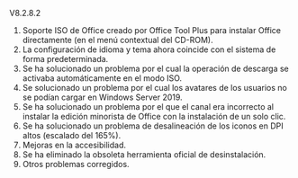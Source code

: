 V8.2.8.2

1. Soporte ISO de Office creado por Office Tool Plus para instalar Office directamente (en el menú contextual del CD-ROM).
2. La configuración de idioma y tema ahora coincide con el sistema de forma predeterminada.
3. Se ha solucionado un problema por el cual la operación de descarga se activaba automáticamente en el modo ISO.
4. Se solucionado un problema por el cual los avatares de los usuarios no se podían cargar en Windows Server 2019.
5. Se ha solucionado un problema por el que el canal era incorrecto al instalar la edición minorista de Office con la instalación de un solo clic.
6. Se ha solucionado un problema de desalineación de los iconos en DPI altos (escalado del 165%).
7. Mejoras en la accesibilidad.
8. Se ha eliminado la obsoleta herramienta oficial de desinstalación.
9. Otros problemas corregidos.